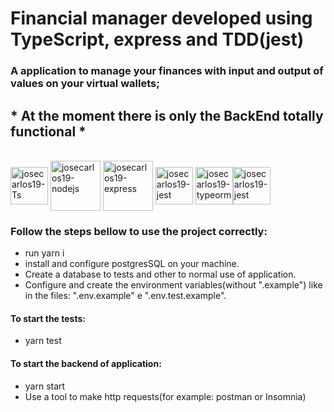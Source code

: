 # Financial manager developed using TypeScript, express and TDD(jest)
### A application to manage your finances with input and output of values on your virtual wallets;

## * At the moment there is only the BackEnd totally functional *
<div style="display: inline_block"><br>
  <img align="center" alt="josecarlos19-Ts" height="60" width="60" src="https://cdn.jsdelivr.net/gh/devicons/devicon/icons/typescript/typescript-plain.svg">
  <img align="center" alt="josecarlos19-nodejs" height="80" width="80" src="https://cdn.jsdelivr.net/gh/devicons/devicon/icons/nodejs/nodejs-plain-wordmark.svg">
  <img align="center" alt="josecarlos19-express" height="80" width="80" src="https://cdn.jsdelivr.net/gh/devicons/devicon/icons/express/express-original-wordmark.svg">
  <img align="center" alt="josecarlos19-jest" height="60" width="60" src="https://cdn.jsdelivr.net/gh/devicons/devicon/icons/jest/jest-plain.svg">
  <img align="center" alt="josecarlos19-typeorm" height="60" width="60" src="https://cdn.jsdelivr.net/gh/devicons/devicon/icons/postgresql/postgresql-plain-wordmark.svg"><img align="center" alt="josecarlos19-jest" height="60" width="60" src="https://avatars.githubusercontent.com/u/20165699?s=200&v=4">

</div>

### Follow the steps bellow to use the project correctly:
- run yarn i
- install and configure postgresSQL on your machine.
- Create a database to tests and other to normal use of application.
- Configure and create the environment variables(without ".example") like in the files: ".env.example" e ".env.test.example".

#### To start the tests:
- yarn test
#### To start the backend of application:
- yarn start
- Use a tool to make http requests(for example: postman or Insomnia)
